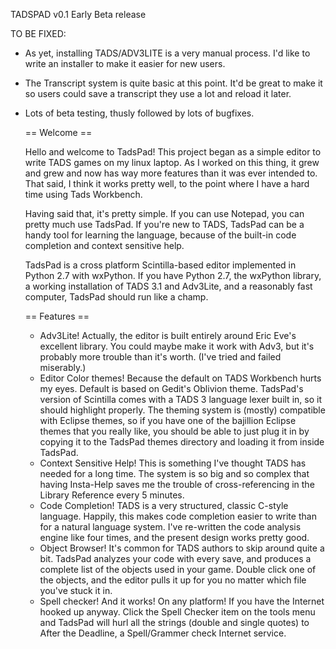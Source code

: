 
TADSPAD v0.1 Early Beta release

TO BE FIXED:
* As yet, installing TADS/ADV3LITE is a very manual process. I'd like to write an installer to make it easier for new users.
* The Transcript system is quite basic at this point. It'd be great to make it so users could save a transcript they use a lot and reload it later.
* Lots of beta testing, thusly followed by lots of bugfixes.



  == Welcome ==
  
  Hello and welcome to TadsPad! This project began as a simple editor to write TADS games on my linux laptop. As I worked on this thing, it grew and grew and now has way more features than it was ever intended to. That said, I think it works pretty well, to the point where I have a hard time using Tads Workbench.
  
  Having said that, it's pretty simple. If you can use Notepad, you can pretty much use TadsPad. If you're new to TADS, TadsPad can be a handy tool for learning the language, because of the built-in code completion and context sensitive help.
  
  TadsPad is a cross platform Scintilla-based editor implemented in Python 2.7 with wxPython. If you have Python 2.7, the wxPython library, a working installation of TADS 3.1 and Adv3Lite, and a reasonably fast computer, TadsPad should run like a champ.
  
  
  
  == Features ==
  
  * Adv3Lite! Actually, the editor is built entirely around Eric Eve's excellent library. You could maybe make it work with Adv3, but it's probably more trouble than it's worth. (I've tried and failed miserably.)
  * Editor Color themes! Because the default on TADS Workbench hurts my eyes. Default is based on Gedit's Oblivion theme. TadsPad's version of Scintilla comes with a TADS 3 language lexer built in, so it should highlight properly. The theming system is (mostly) compatible with Eclipse themes, so if you have one of the bajillion Eclipse themes that you really like, you should be able to just plug it in by copying it to the TadsPad themes directory and loading it from inside TadsPad.
  * Context Sensitive Help! This is something I've thought TADS has needed for a long time. The system is so big and so complex that having Insta-Help saves me the trouble of cross-referencing in the Library Reference every 5 minutes.
  * Code Completion! TADS is a very structured, classic C-style language. Happily, this makes code completion easier to write than for a natural language system. I've re-written the code analysis engine like four times, and the present design works pretty good.
  * Object Browser! It's common for TADS authors to skip around quite a bit. TadsPad analyzes your code with every save, and produces a complete list of the objects used in your game. Double click one of the objects, and the editor pulls it up for you no matter which file you've stuck it in.
  * Spell checker! And it works! On any platform! If you have the Internet hooked up anyway. Click the Spell Checker item on the tools menu and TadsPad will hurl all the strings (double and single quotes) to After the Deadline, a Spell/Grammer check Internet service.
